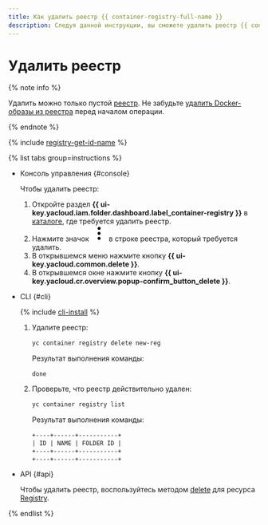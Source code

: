 ```yaml
---
title: Как удалить реестр {{ container-registry-full-name }}
description: Следуя данной инструкции, вы сможете удалить реестр {{ container-registry-short-name }}.
---
```


# Удалить реестр

{% note info %}

Удалить можно только пустой [реестр](../../concepts/registry.md). Не забудьте [удалить Docker-образы из реестра](../docker-image/docker-image-delete.md) перед началом операции.

{% endnote %}

{% include [registry-get-id-name](../../../_includes/iot-core/registry-get-id-name.md) %}

{% list tabs group=instructions %}

- Консоль управления {#console}

  Чтобы удалить реестр:
  1. Откройте раздел **{{ ui-key.yacloud.iam.folder.dashboard.label_container-registry }}** в [каталоге](../../../resource-manager/concepts/resources-hierarchy.md#folder), где требуется удалить реестр.
  1. Нажмите значок ![image](../../../_assets/console-icons/ellipsis-vertical.svg) в строке реестра, который требуется удалить.
  1. В открывшемся меню нажмите кнопку **{{ ui-key.yacloud.common.delete }}**.
  1. В открывшемся окне нажмите кнопку **{{ ui-key.yacloud.cr.overview.popup-confirm_button_delete }}**.

- CLI {#cli}

  {% include [cli-install](../../../_includes/cli-install.md) %}

  1. Удалите реестр:

     ```bash
     yc container registry delete new-reg
     ```

     Результат выполнения команды:

     ```text
     done
     ```

  1. Проверьте, что реестр действительно удален:

     ```bash
     yc container registry list
     ```

     Результат выполнения команды:

     ```text
     +----+------+-----------+
     | ID | NAME | FOLDER ID |
     +----+------+-----------+
     +----+------+-----------+
     ```

- API {#api}

  Чтобы удалить реестр, воспользуйтесь методом [delete](../../api-ref/Registry/delete.md) для ресурса [Registry](../../api-ref/Registry/).

{% endlist %}